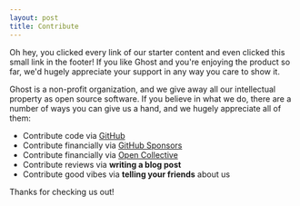 ```yaml
---
layout: post
title: Contribute
---
```


Oh hey, you clicked every link of our starter content and even clicked this small link in the footer! If you like Ghost and you're enjoying the product so far, we'd hugely appreciate your support in any way you care to show it.

Ghost is a non-profit organization, and we give away all our intellectual property as open source software. If you believe in what we do, there are a number of ways you can give us a hand, and we hugely appreciate all of them:

- Contribute code via [GitHub](https://github.com/tryghost)
- Contribute financially via [GitHub Sponsors](https://github.com/sponsors/TryGhost)
- Contribute financially via [Open Collective](https://opencollective.com/ghost)
- Contribute reviews via **writing a blog post**
- Contribute good vibes via **telling your friends** about us

Thanks for checking us out!

